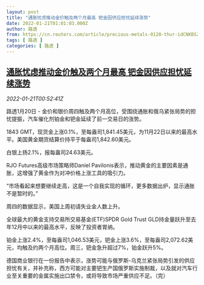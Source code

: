 ```yaml
---
layout: post
title: "通胀忧虑推动金价触及两个月最高 钯金因供应担忧延续涨势"
date: 2022-01-21T01:01:03.000Z
author: 路透
from: https://cn.reuters.com/article/precious-metals-0120-thur-idCNKBS2JV01W
tags: [ 路透 ]
categories: [ 路透 ]
---
```

<!--1642726863000-->
[通胀忧虑推动金价触及两个月最高 钯金因供应担忧延续涨势](https://cn.reuters.com/article/precious-metals-0120-thur-idCNKBS2JV01W)
------

<div>
<div><i>2022-01-21T00:52:41Z</i></div><p>路透1月20日 - 金价和银价周四触及两个月高位，受围绕通胀和俄乌紧张局势的担忧提振，汽车催化剂铂金和钯金延续了前一交易日的涨势。</p><p>1843 GMT，现货金上涨0.1%，至每盎司1,841.45美元，为11月22日以来的最高水平。美国黄金期货结算价持平于每盎司1,842.60美元。</p><p>白银上扬2.1%，报每盎司24.63美元。</p><p>RJO Futures高级市场策略师Daniel Pavilonis表示，推动黄金的主要因素是通胀，这增强了黄金作为对冲价格上涨工具的吸引力。</p><p>“市场看起来想要继续走高，这是一个自我实现的循环，更多数据出炉，显示通胀不是暂时的。”</p><p>周四的数据显示，美国上周初请失业金人数上升。</p><p>全球最大的黄金支持交易所交易基金(ETF)SPDR Gold Trust GLD持金量跃升至去年12月中以来的最高水平，反映了投资者胃纳。</p><p>铂金上涨2.4%，至每盎司1,046.53美元，钯金上涨3.6%，至每盎司2,072.62美元，均触及约两个月高位。周三，钯金急升超过7%，铂金跃升5%。</p><p>德国商业银行在一份报告中表示，涨势可能与俄罗斯-乌克兰紧张局势引发的供应担忧有关，并补充称，西方可能对主要钯生产国俄罗斯实施制裁，以及就对汽车行业至关重要的金属实施出口禁令，或将导致市场严重供应不足。（完）</p>
</div>
